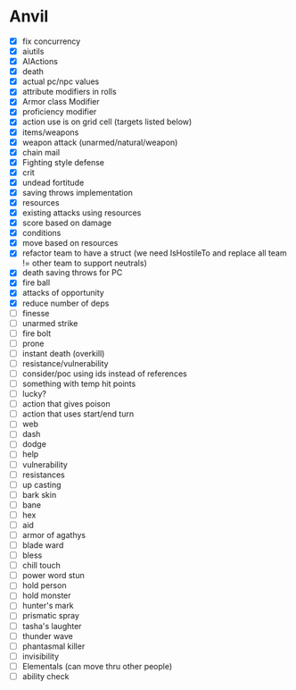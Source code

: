 # Anvil

- [x] fix concurrency
- [x] aiutils
- [x] AIActions
- [x] death
- [x] actual pc/npc values
- [x] attribute modifiers in rolls
- [x] Armor class Modifier
- [x] proficiency modifier
- [x] action use is on grid cell (targets listed below)
- [x] items/weapons
- [x] weapon attack (unarmed/natural/weapon)
- [x] chain mail
- [x] Fighting style defense
- [x] crit
- [x] undead fortitude
- [x] saving throws implementation
- [x] resources
- [x] existing attacks using resources
- [x] score based on damage
- [x] conditions
- [x] move based on resources
- [x] refactor team to have a struct (we need IsHostileTo and replace all team != other team to support neutrals)
- [x] death saving throws for PC
- [x] fire ball
- [x] attacks of opportunity
- [x] reduce number of deps
- [ ] finesse
- [ ] unarmed strike
- [ ] fire bolt
- [ ] prone
- [ ] instant death (overkill)
- [ ] resistance/vulnerability
- [ ] consider/poc using ids instead of references
- [ ] something with temp hit points
- [ ] lucky?
- [ ] action that gives poison
- [ ] action that uses start/end turn
- [ ] web
- [ ] dash
- [ ] dodge
- [ ] help
- [ ] vulnerability
- [ ] resistances
- [ ] up casting
- [ ] bark skin
- [ ] bane
- [ ] hex
- [ ] aid
- [ ] armor of agathys
- [ ] blade ward
- [ ] bless
- [ ] chill touch
- [ ] power word stun
- [ ] hold person
- [ ] hold monster
- [ ] hunter's mark
- [ ] prismatic spray
- [ ] tasha's laughter
- [ ] thunder wave
- [ ] phantasmal killer
- [ ] invisibility
- [ ] Elementals (can move thru other people)
- [ ] ability check

